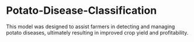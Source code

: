 # Potato-Disease-Classification
This model was designed to assist farmers in detecting and managing potato diseases, ultimately resulting in improved crop yield and profitability.

